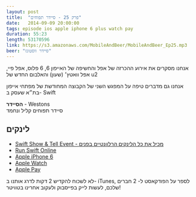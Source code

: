 ```yaml
---
layout: post
title:  "פרק 25 - סיידר תפוחים"
date:   2014-09-09 20:00:00
tags: episode ios apple iphone 6 plus watch pay
duration: 55:23
length: 53170596
link: https://s3.amazonaws.com/MobileAndBeer/MobileAndBeer_Ep25.mp3
beer: "סיידר ווסטונז"
---
```



אנחנו מסקרים את אירוע ההכרזה של אפל
והחשיפה של האייפון 6, 6 פלוס, אפל פיי, אפל וואטץ׳ (שעון) והאלבום החדש של u2

אנחנו גם מדברים טיפה על המפגש השני של הקבוצה המחודשת של מפתחי אייפון בת״א שעסק ב- Swift

  **הסיידר** - Westons  
סיידר תפוחים קליל ונחמד
## לינקים

* [Swift Show & Tell Event - מכיל את כל הלינקים הרלוונטיים בפנים](http://www.meetup.com/Tel-Aviv-iOS-Developers-Meetup/events/199743652/)
* [Run Swift Online](http://www.runswiftlang.com/)
* [Apple iPhone 6](http://www.apple.com/iphone-6/)
* [Apple Watch](http://www.apple.com/watch/)
* [Apple Pay](http://www.apple.com/apple-pay/)

לא לשכוח להקדיש 2 דקות לדרג אותנו ב- iTunes, לספר על הפודקאסט ל- 2 חברים שלכם, לעשות לייק בפייסבוק ולעקוב אחרינו בטוויטר!
